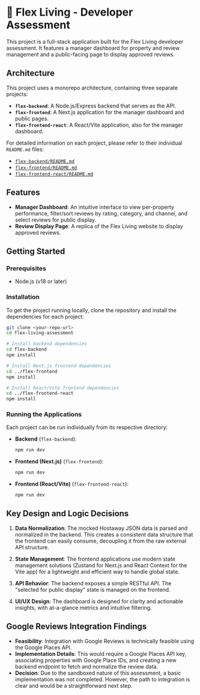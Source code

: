 
# 🏡 Flex Living - Developer Assessment

This project is a full-stack application built for the Flex Living developer assessment. It features a manager dashboard for property and review management and a public-facing page to display approved reviews.

## Architecture

This project uses a monorepo architecture, containing three separate projects:

- **`flex-backend`**: A Node.js/Express backend that serves as the API.
- **`flex-frontend`**: A Next.js application for the manager dashboard and public pages.
- **`flex-frontend-react`**: A React/Vite application, also for the manager dashboard.

For detailed information on each project, please refer to their individual `README.md` files:

- [`flex-backend/README.md`](./flex-backend/README.md)
- [`flex-frontend/README.md`](./flex-frontend/README.md)
- [`flex-frontend-react/README.md`](./flex-frontend-react/README.md)

## Features

- **Manager Dashboard**: An intuitive interface to view per-property performance, filter/sort reviews by rating, category, and channel, and select reviews for public display.
- **Review Display Page**: A replica of the Flex Living website to display approved reviews.

## Getting Started

### Prerequisites

- Node.js (v18 or later)

### Installation

To get the project running locally, clone the repository and install the dependencies for each project:

```bash
git clone <your-repo-url>
cd flex-living-assessment

# Install backend dependencies
cd flex-backend
npm install

# Install Next.js frontend dependencies
cd ../flex-frontend
npm install

# Install React/Vite frontend dependencies
cd ../flex-frontend-react
npm install
```

### Running the Applications

Each project can be run individually from its respective directory:

- **Backend** (`flex-backend`):
  ```bash
  npm run dev
  ```

- **Frontend (Next.js)** (`flex-frontend`):
  ```bash
  npm run dev
  ```

- **Frontend (React/Vite)** (`flex-frontend-react`):
  ```bash
  npm run dev
  ```

## Key Design and Logic Decisions

1.  **Data Normalization**: The mocked Hostaway JSON data is parsed and normalized in the backend. This creates a consistent data structure that the frontend can easily consume, decoupling it from the raw external API structure.

2.  **State Management**: The frontend applications use modern state management solutions (Zustand for Next.js and React Context for the Vite app) for a lightweight and efficient way to handle global state.

3.  **API Behavior**: The backend exposes a simple RESTful API. The "selected for public display" state is managed on the frontend.

4.  **UI/UX Design**: The dashboard is designed for clarity and actionable insights, with at-a-glance metrics and intuitive filtering.

## Google Reviews Integration Findings

- **Feasibility**: Integration with Google Reviews is technically feasible using the Google Places API.
- **Implementation Details**: This would require a Google Places API key, associating properties with Google Place IDs, and creating a new backend endpoint to fetch and normalize the review data.
- **Decision**: Due to the sandboxed nature of this assessment, a basic implementation was not completed. However, the path to integration is clear and would be a straightforward next step.
